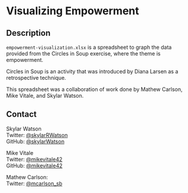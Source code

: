 # Visualizing Empowerment

## Description

`empowerment-visualization.xlsx` is a spreadsheet to graph the data provided from the Circles in Soup exercise, where the theme is empowerment.

Circles in Soup is an activity that was introduced by Diana Larsen as a retrospective technique.

This spreadsheet was a collaboration of work done by Mathew Carlson, Mike Vitale, and Skylar Watson.

## Contact

Skylar Watson  
Twitter: [@skylarRWatson]( https://twitter.com/skylarRWatson )  
GitHub: [@skylarWatson]( https://gitHub.com/skylarWatson )  
  
Mike Vitale  
Twitter: [@mikevitale42]( https://twitter.com/MikeVitale42 )  
GitHub: [@mikevitale42]( https://github.com/mikevitale42 )  

Mathew Carlson:  
Twitter: [@mcarlson_sb](https://twitter.com/mcarlson_sb )  
